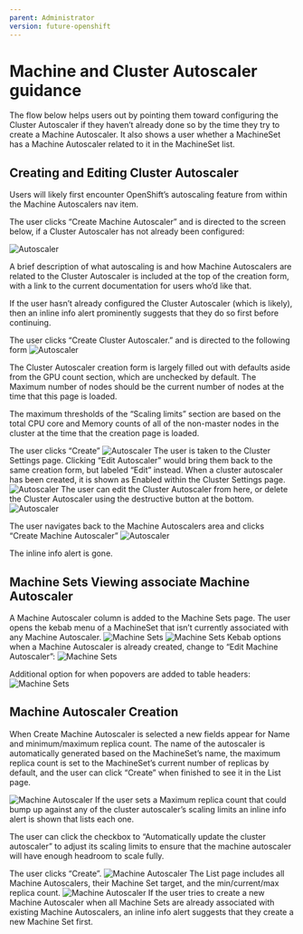 ```yaml
---
parent: Administrator
version: future-openshift
---
```


# Machine and Cluster Autoscaler guidance

The flow below helps users out by pointing them toward configuring the Cluster Autoscaler if they haven’t already done so by the time they try to create a Machine Autoscaler. It also shows a user whether a MachineSet has a Machine Autoscaler related to it in the MachineSet list.

## Creating and Editing Cluster Autoscaler

Users will likely first encounter OpenShift’s autoscaling feature from within the Machine Autoscalers nav item.

The user clicks “Create Machine Autoscaler” and is directed to the screen below, if a Cluster Autoscaler has not already been configured:

![Autoscaler](img/autoscaler-0.png)

A brief description of what autoscaling is and how Machine Autoscalers are related to the Cluster Autoscaler is included at the top of the creation form, with a link to the current documentation for users who’d like that.

If the user hasn’t already configured the Cluster Autoscaler (which is likely), then an inline info alert prominently suggests that they do so first before continuing.

The user clicks “Create Cluster Autoscaler.” and is directed to the following form
![Autoscaler](img/autoscaler-1.png)

The Cluster Autoscaler creation form is largely filled out with defaults aside from the GPU count section, which are unchecked by default. The Maximum number of nodes should be the current number of nodes at the time that this page is loaded.

The maximum thresholds of the “Scaling limits” section are based on the total CPU core and Memory counts of all of the non-master nodes in the cluster at the time that the creation page is loaded.

The user clicks “Create”
![Autoscaler](img/autoscaler-2.png)
The user is taken to the Cluster Settings page. Clicking “Edit Autoscaler” would bring them back to the same creation form, but labeled “Edit” instead. When a cluster autoscaler has been created, it is shown as Enabled within the Cluster Settings page.
![Autoscaler](img/edit-cluster-autoscaler-1.png)
The user can edit the Cluster Autoscaler from here, or delete the Cluster Autoscaler using the destructive button at the bottom.
![Autoscaler](img/delete-cluster-autoscaler-1.png)

The user navigates back to the Machine Autoscalers area and clicks “Create Machine Autoscaler”
![Autoscaler](img/autoscaler-3.png)

The inline info alert is gone.

## Machine Sets Viewing associate Machine Autoscaler
A Machine Autoscaler column is added to the Machine Sets page. The user opens the kebab menu of a MachineSet that isn’t currently associated with any Machine Autoscaler. 
![Machine Sets](img/machine_sets-1.png)
![Machine Sets](img/machine_sets-2.png)
Kebab options when a Machine Autoscaler is already created, change to “Edit Machine Autoscaler”:
![Machine Sets](img/machine_sets-3.png)

Additional option for when popovers are added to table headers:
![Machine Sets](img/machine_sets-4.png)

## Machine Autoscaler Creation
When Create Machine Autoscaler is selected a new fields appear for Name and minimum/maximum replica count. The name of the autoscaler is automatically generated based on the MachineSet’s name, the maximum replica count is set to the MachineSet’s current number of replicas by default, and the user can click “Create” when finished to see it in the List page.

![Machine Autoscaler](img/machine-autoscaler-1.png)
If the user sets a Maximum replica count that could bump up against any of the cluster autoscaler’s scaling limits an inline info alert is shown that lists each one.

The user can click the checkbox to “Automatically update the cluster autoscaler” to adjust its scaling limits to ensure that the machine autoscaler will have enough headroom to scale fully.

The user clicks “Create”.
![Machine Autoscaler](img/machine-autoscaler-2.jpeg)
The List page includes all Machine Autoscalers, their Machine Set target, and the min/current/max replica count.
![Machine Autoscaler](img/machine-autoscaler-3.png)
If the user tries to create a new Machine Autoscaler when all Machine Sets are already associated with existing Machine Autoscalers, an inline info alert suggests that they create a new Machine Set first.
